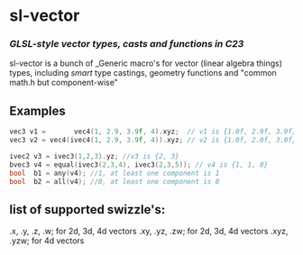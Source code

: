 # sl-vector
### _GLSL-style vector types, casts and functions in C23_ 

sl-vector is a bunch of _Generic macro's for vector (linear algebra things) types, including _smart_ type castings, geometry functions and "common math.h but component-wise"

## Examples
```C
vec3 v1 =       vec4(1, 2.9, 3.9f, 4).xyz;  // v1 is {1.0f, 2.9f, 3.9f}
vec3 v2 = vec4(ivec4(1, 2.9, 3.9f, 4)).xyz; // v2 is {1.0f, 2.0f, 3.0f} because of to-int intermediate casting

ivec2 v3 = ivec3(1,2,3).yz; //v3 is {2, 3}
bvec3 v4 = equal(ivec3(2,3,4), ivec3(2,3,5)); // v4 is {1, 1, 0}
bool  b1 = any(v4); //1, at least one component is 1
bool  b2 = all(v4); //0, at least one component is 0
```

## list of supported swizzle's:
.x, .y, .z, .w; for 2d, 3d, 4d vectors
.xy, .yz, .zw;  for 2d, 3d, 4d vectors
.xyz, .yzw;     for         4d vectors
